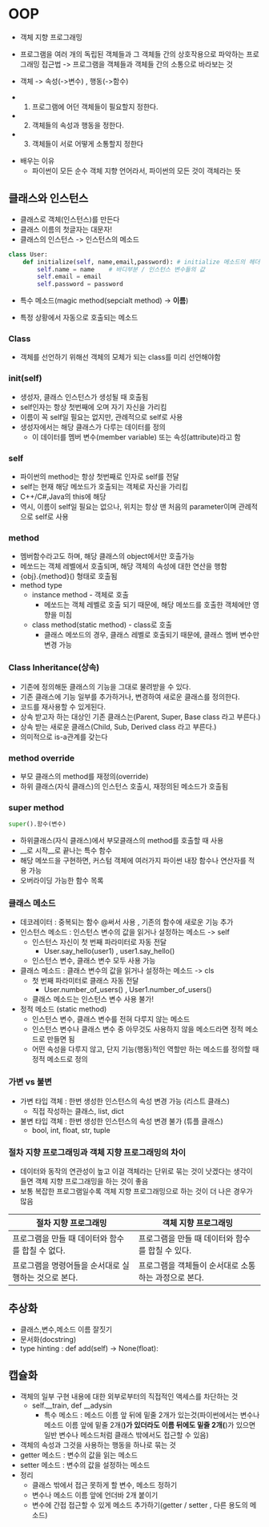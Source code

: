 # OOP
- 객체 지향 프로그래밍 
 * 프로그램을 여러 개의 독립된 객체들과 그 객체들 간의 상호작용으로 파악하는 프로그래밍 접근법 -> 프로그램을 객체들과 객체들 간의 소통으로 바라보는 것
- 객체 -> 속성(->변수) , 행동(->함수)
 * 1. 프로그램에 어던 객체들이 필요할지 정한다.
 * 2. 객체들의 속성과 행동을 정한다.
 * 3. 객체들이 서로 어떻게 소통할지 정한다
- 배우는 이유
    * 파이썬이 모든 순수 객체 지향 언어라서, 파이썬의 모든 것이 객체라는 뜻 
    

## 클래스와 인스턴스
- 클래스로 객체(인스턴스)를 만든다 
- 클래스 이름의 첫글자는 대문자! 
- 클래스의 인스턴스 -> 인스턴스의 메소드 
```python
class User:
    def initialize(self, name,email,password): # initialize 메소드의 헤더 부분
        self.name = name    # 바디부분 / 인스턴스 변수들의 값
        self.email = email
        self.password = password
```

- 특수 메소드(magic method(sepcialt method) -> __이름__)
 * 특정 상황에서 자동으로 호출되는 메소드 

### Class
- 객체를 선언하기 위해선 객체의 모체가 되는 class를 미리 선언해야함 

### __init__(self)
- 생성자, 클래스 인스턴스가 생성될 때 호출됨 
- self인자는 항상 첫번째에 오며 자기 자신을 가리킴
- 이름이 꼭 self일 필요는 없지만, 관례적으로 self로 사용
- 생성자에서는 해당 클래스가 다루는 데이터를 정의
  * 이 데이터를 멤버 변수(member variable) 또는 속성(attribute)라고 함 

### self
- 파이썬의 method는 항상 첫번째로 인자로 self를 전달
- self는 현재 해당 메쏘드가 호출되는 객체로 자신을 가리킴
- C++/C#,Java의 this에 해당
- 역시, 이름이 self일 필요는 없으나, 위치는 항상 맨 처음의 parameter이며 관례적으로 self로 사용 

### method 
- 멤버함수라고도 하며, 해당 클래스의 object에서만 호출가능
- 메쏘드는 객체 레벨에서 호출되며, 해당 객체의 속성에 대한 연산을 행함
- {obj}.{method}() 형태로 호출됨
- method type
  * instance method - 객체로 호출
    * 메쏘드는 객체 레벨로 호출 되기 때문에, 해당 메쏘드를 호출한 객체에만 영향을 미침
  * class method(static method) - class로 호출
    * 클래스 메쏘드의 경우, 클래스 레벨로 호출되기 때문에, 클래스 멤버 변수만 변경 가능 

### Class Inheritance(상속)
- 기존에 정의해둔 클래스의 기능을 그대로 물려받을 수 있다.
- 기존 클래스에 기능 일부를 추가하거나, 변경하여 새로운 클래스를 정의한다.
- 코드를 재사용할 수 있게된다.
- 상속 받고자 하는 대상인 기존 클래스는(Parent, Super, Base class 라고 부른다.)
- 상속 받는 새로운 클래스(Child, Sub, Derived class 라고 부른다.)
- 의미적으로 is-a관계를 갖는다

### method override
- 부모 클래스의 method를 재정의(override)
- 하위 클래스(자식 클래스)의 인스턴스 호출시, 재정의된 메소드가 호출됨

### super method 
```python
super().함수(변수)
```
- 하위클래스(자식 클래스)에서 부모클래스의 method를 호출할 때 사용 
- __로 시작__로 끝나는 특수 함수
- 해당 메쏘드을 구현하면, 커스텀 객체에 여러가지 파이썬 내장 함수나 연산자를 적용 가능
- 오버라이딩 가능한 함수 목록

### 클래스 메소드 
- 데코레이터 : 중복되는 함수 @써서 사용 , 기존의 함수에 새로운 기능 추가 
- 인스턴스 메소드 : 인스턴스 변수의 값을 읽거나 설정하는 메소드 ->  self
    * 인스턴스 자신이 첫 번째 파라미터로 자동 전달
       * User.say_hello(user1) , user1.say_hello()
    * 인스턴스 변수, 클래스 변수 모두 사용 가능 
- 클래스 메소드 : 클래스 변수의 값을 읽거나 설정하는 메소드 -> cls
    * 첫 번째 파라미터로 클래스 자동 전달
        * User.number_of_users() , User1.number_of_users()
    * 클래스 메소드는 인스턴스 변수 사용 불가!
- 정적 메소드 (static method) 
    * 인스턴스 변수, 클래스 변수를 전혀 다루지 않는 메소드 
    * 인스턴스 변수나 클래스 변수 중 아무것도 사용하지 않을 메소드라면 정적 메소드로 만들면 됨 
    * 어떤 속성을 다루지 않고, 단지 기능(행동)적인 역할만 하는 메소드를 정의할 때 정적 메소드로 정의

### 가변 vs 불변
- 가변 타입 객체 : 한번 생성한 인스턴스의 속성 변경 가능 (리스트 클래스)
  * 직접 작성하는 클래스, list, dict 
- 불변 타입 객체 : 한번 생성한 인스턴스의 속성 변경 불가 (튜플 클래스)
   * bool, int, float, str, tuple

### 절차 지향 프로그래밍과 객체 지향 프로그래밍의 차이
- 데이터와 동작의 연관성이 높고 이걸 객체라는 단위로 묶는 것이 낫겠다는 생각이 들면 객체 지향 프로그래밍을 하는 것이 좋음 
- 보통 복잡한 프로그램일수록 객체 지향 프로그래밍으로 하는 것이 더 나은 경우가 많음

| 절차 지향 프로그래밍 |	객체 지향 프로그래밍 |
|---------------------|-------------------|
| 프로그램을 만들 때 데이터와 함수를 합칠 수 없다.	| 프로그램을 만들 때 데이터와 함수를 합칠 수 있다. |
| 프로그램을 명령어들을 순서대로 실행하는 것으로 본다.	| 프로그램을 객체들이 순서대로 소통하는 과정으로 본다. |

## 추상화
- 클래스,변수,메소드 이름 잘짓기
- 문서화(docstring) 
- type hinting : def add(self) -> None(float):

## 캡슐화
- 객체의 일부 구현 내용에 대한 외부로부터의 직접적인 액세스를 차단하는 것
   * self.__train, def __adysin
      * 특수 메소드 : 메소드 이름 앞 뒤에 밑줄 2개가 있는것(파이썬에서는 변수나 메소드 이름 앞에 밑줄 2개(__)가 있더라도 이름 뒤에도 밑줄 2개(__)가 있으면 일반 변수나 메소드처럼 클래스 밖에서도 접근할 수 있음)
- 객체의 속성과 그것을 사용하는 행동을 하나로 묶는 것 
- getter 메소드 : 변수의 값을 읽는 메소드
- setter 메소드 : 변수의 값을 설정하는 메소드 
- 정리
   * 클래스 밖에서 접근 못하게 할 변수, 메소드 정하기
   * 변수나 메소드 이름 앞에 언더바 2개 붙이기
   * 변수에 간접 접근할 수 있게 메소드 추가하기(getter / setter , 다른 용도의 메소드)
